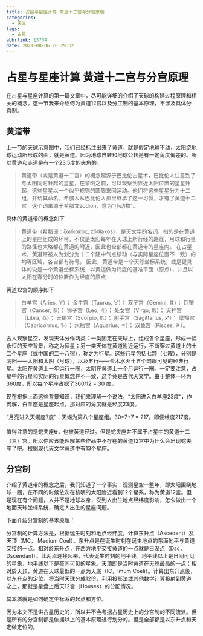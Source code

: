 ```yaml
---
title: 占星与星座计算 黄道十二宫与分宫原理
categories:
  - 天文
tags:
  - 占星
abbrlink: 13704
date: 2021-08-06 20:29:32
---
```


# 占星与星座计算 黄道十二宫与分宫原理

在占星与星座计算的第一篇文章中，尽可能详细的介绍了天球的构建过程原理和相关的概念。这一节我来介绍何为黄道12宫以及分工制的基本原理，不涉及具体分宫制。

## 黄道带

上一节的天球示意图中，我们已经标注出来了黄道，就是假定地球不动，太阳绕地球运动所形成的面，就是黄道。因为地球自转和地球公转是有一定角度偏差的。所以黄道和赤道是有一个23.5度的夹角的。

> 黄道带（或是黄道十二宫）的概念起源于巴比伦占星术，巴比伦人注意到了与太阳同时升起的星星，在黎明之前，可以观察到靠近太阳位置的星星升起，这些星星以一个似乎规则的圆周来回运动。他们将这些星星分为十二组，并给其命名。希腊人从巴比伦人那里继承了这一习惯，才有了黄道十二宫，这个词来源于希腊文zodion，意为“小动物”。

具体的黄道带的概念如下

> 黄道带（希腊语：ζῳδιακός, zōdiakos），是天文学的名词，指的是在黄道上的星座组成的环带，不仅是太阳每年在天球上所行经的路径，月球和行星的路径也大略都在黄道的附近，因此也全部都在黄道带的星座内。 在占星术，黄道带被人为划分为十二个随中气点移动（与实际星座位置不一致）的均等区域，各自都有符号。 因此，黄道带是一个天球坐标系统，或是更具体的说是一个黄道坐标系统，以黄道做为纬度的基准平面（原点），并且以太阳在春分时的位置作为经度的原点

黄道12宫的顺序如下

> 白羊宫（Aries, ♈︎）；
> 金牛宫（Taurus, ♉︎）；
> 双子宫（Gemini, ♊︎）；
> 巨蟹宫（Cancer, ♋︎）；
> 狮子宫（Leo, ♌︎）；
> 处女宫（Virgo, ♍︎）；
> 天秤宫（Libra, ♎︎）；
> 天蝎宫（Scorpio, ♏︎）；
> 射手宫（Sagittarius, ♐︎）；
> 摩羯宫（Capricornus, ♑︎）；
> 水瓶宫（Aquarius, ♒︎）；
> 双鱼宫（Pisces, ♓︎）。

古人观察星空，发现天体分作两类：一类固定在天球上，组成各个星座，形成一幅永恒的天空背景，称之为恒星；另一类天体在黄道附近运行，不断穿过黄道上的十二个星座（或中国的二十八宿），称之为行星。这些行星包括七颗（七曜），分别是阴阳——太阳和太阴（月球），以及五行——金木水火土五个肉眼可见的经典行星。太阳在黄道上一年运行一圈，太阴在黄道上一个月运行一圈。一定要注意，占星中的行星和实际的行星概念并不一致，这毕竟是古代天文学。由于整体一环为360度，所以每个星座占据了360/12 = 30 度。

现在根据上面这些背景知识，我们来理解一个说法，“太阳进入白羊座23度“，作何解，白羊座是星座起点，那对应的角度就是经度23度。

“月亮进入天蝎座7度”：天蝎为第八个星座组。30*7+7 = 217。即便经度217度。

值得注意的是蛇夫座⛎，也被黄道经过。但是蛇夫座并不属于占星中的黄道十二（三）宫。所以你应该能理解某些作品中不存在的黄道12宫中为什么会出现蛇夫座了吧。根据现代天文学黄道中有13个星座。

## 分宫制

介绍了黄道带的概念之后，我们知道了一个事实：观测星空一整年，即太阳围绕地球一圈，在不同的时候依次在黎明的太阳附近看到12个星系，称为黄道12宫。但是现在有个问题，人并不是地球本身，受到人出生地点经纬度影响，怎么做出一个地面天球坐标系统，确定人出生的星座问题。

下面介绍分宫制的基本原理：

分宫制的计算方法是，根据诞生时刻和地点经纬度，计算东升点（Ascedent）及天顶（MC， Medium Coel）。东升点是在诞生时刻在诞生地点的东面地平与黄道交接的一点。相对於东升点，在西方地平交接黄道的一点就是日没点（Dsc， Dscendant）。此两点连接起来，代表诞生时刻的地平线。地平线以上是日间可见的星象，地平线以下是夜间可见的星象。天顶即是当时黄道在天球最高的一点；相对於天顶，黄道在天球最低的一点为天底（IC，Imum Coeli）。计算出东升点後，以东升点的定位，将当时天球分成12份，利用投影法或其他数学计算投射到黄道之上，那就是星盘上后天12宫（Houses）的分配情况。

其本质就是如何确定坐标系的起点和方位。

因为本文不是讲占星历史的，所以并不会考据占星历史上的分宫制的不同流派。但是所有的分宫制都是依据以上的基本原理进行划分的。但是全部都是以东升点和天定做定位的。